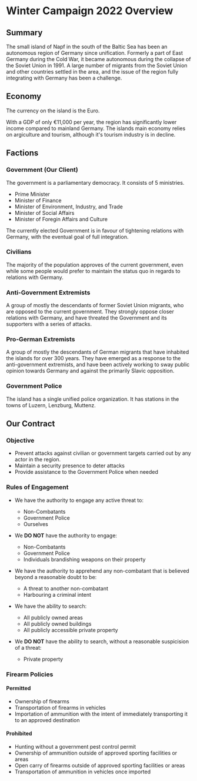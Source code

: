 # Winter Campaign 2022 Overview

## Summary

The small island of Napf in the south of the Baltic Sea has been an autonomous region of Germany since unification. Formerly a part of East Germany during the Cold War, it became autonomous during the collapse of the Soviet Union in 1991.
A large number of migrants from the Soviet Union and other countries settled in the area, and the issue of the region fully integrating with Germany has been a challenge. 

## Economy

The currency on the island is the Euro.

With a GDP of only €11,000 per year, the region has significantly lower income compared to mainland Germany. The islands main economy relies on argiculture and tourism, although it's tourism industry is in decline.

## Factions

### Government (Our Client)

The government is a parliamentary democracy. It consists of 5 ministries.
  - Prime Minister
  - Minister of Finance
  - Minister of Environment, Industry, and Trade
  - Minister of Social Affairs
  - Minister of Foregin Affairs and Culture

The currently elected Government is in favour of tightening relations with Germany, with the eventual goal of full integration.

### Civilians

The majority of the population approves of the current government, even while some people would prefer to maintain the status quo in regards to relations with Germany.

### Anti-Government Extremists

A group of mostly the descendants of former Soviet Union migrants, who are opposed to the current government.
They strongly oppose closer relations with Germany, and have threated the Government and its supporters with a series of attacks.

### Pro-German Extremists

A group of mostly the descendants of German migrants that have inhabited the islands for over 300 years.
They have emerged as a response to the anti-government extremists, and have been actively working to sway public opinion towards Germany and against the primarily Slavic opposition.

### Government Police

The island has a single unified police organization. It has stations in the towns of Luzern, Lenzburg, Muttenz.

## Our Contract

### Objective

- Prevent attacks against civilian or government targets carried out by any actor in the region.
- Maintain a security presence to deter attacks
- Provide assistance to the Government Police when needed

### Rules of Engagement

- We have the authority to engage any active threat to:
    - Non-Combatants
    - Government Police
    - Ourselves

- We **DO NOT** have the authority to engage:
    - Non-Combatants
    - Government Police
    - Individuals brandishing weapons on their property

- We have the authority to apprehend any non-combatant that is believed beyond a reasonable doubt to be:
    - A threat to another non-combatant
    - Harbouring a criminal intent

- We have the ability to search:
    - All publicly owned areas
    - All publicly owned buildings
    - All publicly accessible private property

- We **DO NOT** have the ability to search, without a reasonable suspicision of a threat:
    - Private property

### Firearm Policies

#### Permitted

- Ownership of firearms
- Transportation of firearms in vehicles
- Importation of ammunition with the intent of immediately transporting it to an approved destination

#### Prohibited

- Hunting without a government pest control permit
- Ownership of ammunition outside of approved sporting facilities or areas
- Open carry of firearms outside of approved sporting facilities or areas
- Transportation of ammunition in vehicles once imported
